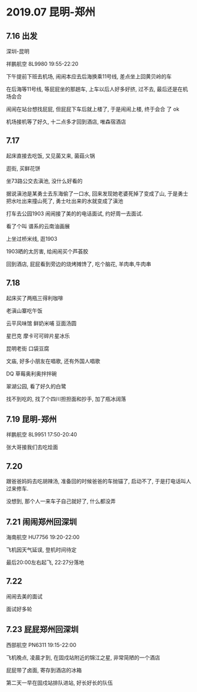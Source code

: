 # 2019.07 昆明-郑州

## 7.16 出发

深圳-昆明

祥鹏航空 8L9980 19:55-22:20



下午提前下班去机场, 闹闹本应去后海换乘11号线, 差点坐上回黄贝岭的车

在后海等11号线, 等屁屁坐的那趟车, 上车以后人好多好挤, 过不去, 最后还是在机场会合





闹闹在站台想找屁屁, 但屁屁下车后就上楼了, 于是闹闹上楼, 终于会合 了 ok









机场接机等了好久, 十二点多才回到酒店, 唯森宿酒店

## 7.17 

起床直接去吃饭, 又见菌又来, 菌菇火锅

逛街, 买鲜花饼

坐73路公交去滇池, 没什么好看的

据说滇池是某勇士去东海偷了一口水, 回来发现她老婆死掉了变成了山, 于是勇士把水吐出来撞山死了, 勇士吐出来的水就变成了滇池

打车去公园1903 闹闹接了美的的电话面试, 约好周一去面试. 

看了个叫 谱系的云南油画展

上坐过桥米线, 逛1903

1903晒的太厉害, 给闹闹买个芦荟胶

回到酒店, 屁屁看到旁边的烧烤摊馋了, 吃个脑花, 羊肉串,牛肉串

## 7.18

起床买了两瓶三得利咖啡

老滇山寨吃午饭

云平风味馆 鲜奶米哺 豆面汤圆

星巴克 摩卡可可碎片星冰乐

昆明老街 口袋豆腐

文庙, 好多小朋友在唱歌, 还有外国人唱歌

DQ 草莓奥利奥拌拌碗

翠湖公园, 看了好久的白鹭

找不到吃的, 找了个四川担担面和抄手, 加了瓶冰阔落



## 7.19 昆明-郑州

祥鹏航空 8L9951 17:50-20:40

张大哥接我们去吃烩面

## 7.20

跟爸爸妈妈去吃胡辣汤, 准备回的时候爸爸的车抛锚了, 启动不了, 于是打电话叫人过来修车. 

没想到, 那个人一来车子自己就好了, 什么都没弄

## 7.21 闹闹郑州回深圳

海南航空 HU7756 19:20-22:00

飞机因天气延误, 登机时间待定

最后20:00左右起飞, 22:27分落地

## 7.22

闹闹去美的面试

面试好多轮



## 7.23 屁屁郑州回深圳

西部航空 PN6311 19:15-22:00

飞机晚点, 凌晨才到, 在固戍站附近的锦江之星, 非常简陋的一个酒店

屁屁带了卤面, 寄存到酒店的冰箱

第二天一早在固戍站排队进站, 好长好长的队伍